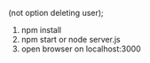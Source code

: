 
 (not option deleting user);

 1. npm install
 2. npm start or node server.js
 3. open browser on localhost:3000

